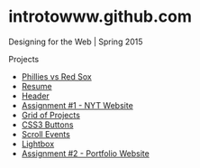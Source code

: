 # introtowww.github.com

Designing for the Web | Spring 2015

Projects
* [Phillies vs Red Sox](http://introtowww.github.com/phillies "Phillies vs Red Sox")
* [Resume](http://introtowww.github.com/resume "Resume")
* [Header](http://introtowww.github.com/header "Header")
* [Assignment #1 - NYT Website](http://introtowww.github.com/assignment1 "Assignment #1")
* [Grid of Projects](http://introtowww.github.com/grid "Grid")
* [CSS3 Buttons](http://introtowww.github.com/css3-button "CSS3 Buttons")
* [Scroll Events](http://introtowww.github.com/scrollit "Scroll Events")
* [Lightbox](http://introtowww.github.com/lightbox "Lightbox")
* [Assignment #2 - Portfolio Website](http://introtowww.github.com/assignment2 "Assignment #2")
